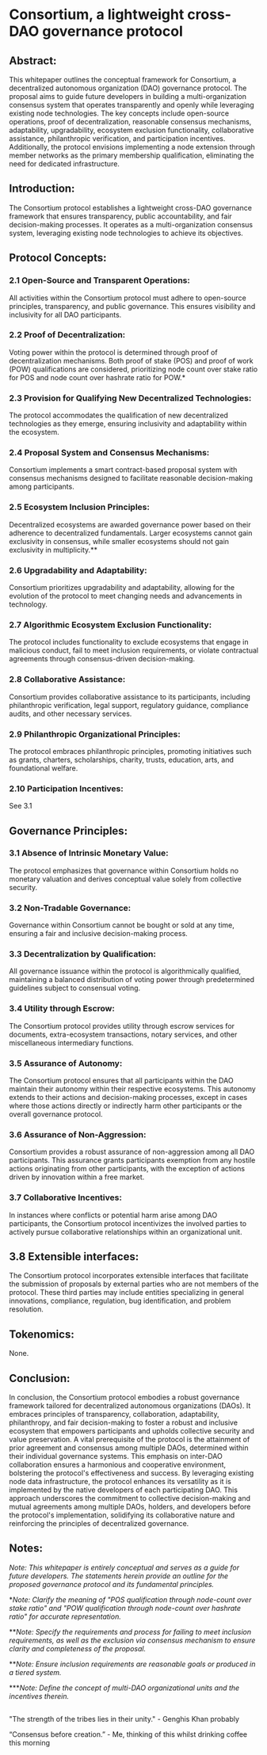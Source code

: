 # Consortium, a lightweight cross-DAO governance protocol

## Abstract:

This whitepaper outlines the conceptual framework for Consortium, a decentralized autonomous organization (DAO) governance protocol. The proposal aims to guide future developers in building a multi-organization consensus system that operates transparently and openly while leveraging existing node technologies. The key concepts include open-source operations, proof of decentralization, reasonable consensus mechanisms, adaptability, upgradability, ecosystem exclusion functionality, collaborative assistance, philanthropic verification, and participation incentives. Additionally, the protocol envisions implementing a node extension through member networks as the primary membership qualification, eliminating the need for dedicated infrastructure.

## Introduction:

The Consortium protocol establishes a lightweight cross-DAO governance framework that ensures transparency, public accountability, and fair decision-making processes. It operates as a multi-organization consensus system, leveraging existing node technologies to achieve its objectives.

## Protocol Concepts:

### 2.1 Open-Source and Transparent Operations:

All activities within the Consortium protocol must adhere to open-source principles, transparency, and public governance. This ensures visibility and inclusivity for all DAO participants.

### 2.2 Proof of Decentralization:

Voting power within the protocol is determined through proof of decentralization mechanisms. Both proof of stake (POS) and proof of work (POW) qualifications are considered, prioritizing node count over stake ratio for POS and node count over hashrate ratio for POW.*

### 2.3 Provision for Qualifying New Decentralized Technologies:

The protocol accommodates the qualification of new decentralized technologies as they emerge, ensuring inclusivity and adaptability within the ecosystem.

### 2.4 Proposal System and Consensus Mechanisms:

Consortium implements a smart contract-based proposal system with consensus mechanisms designed to facilitate reasonable decision-making among participants.

### 2.5 Ecosystem Inclusion Principles:

Decentralized ecosystems are awarded governance power based on their adherence to decentralized fundamentals. Larger ecosystems cannot gain exclusivity in consensus, while smaller ecosystems should not gain exclusivity in multiplicity.**

### 2.6 Upgradability and Adaptability:

Consortium prioritizes upgradability and adaptability, allowing for the evolution of the protocol to meet changing needs and advancements in technology.

### 2.7 Algorithmic Ecosystem Exclusion Functionality:

The protocol includes functionality to exclude ecosystems that engage in malicious conduct, fail to meet inclusion requirements, or violate contractual agreements through consensus-driven decision-making.

### 2.8 Collaborative Assistance:

Consortium provides collaborative assistance to its participants, including philanthropic verification, legal support, regulatory guidance, compliance audits, and other necessary services.

### 2.9 Philanthropic Organizational Principles:

The protocol embraces philanthropic principles, promoting initiatives such as grants, charters, scholarships, charity, trusts, education, arts, and foundational welfare.

### 2.10 Participation Incentives:

See 3.1

## Governance Principles:

### 3.1 Absence of Intrinsic Monetary Value:

The protocol emphasizes that governance within Consortium holds no monetary valuation and derives conceptual value solely from collective security.

### 3.2 Non-Tradable Governance:

Governance within Consortium cannot be bought or sold at any time, ensuring a fair and inclusive decision-making process.

### 3.3 Decentralization by Qualification:

All governance issuance within the protocol is algorithmically qualified, maintaining a balanced distribution of voting power through predetermined guidelines subject to consensual voting.

### 3.4 Utility through Escrow:

The Consortium protocol provides utility through escrow services for documents, extra-ecosystem transactions, notary services, and other miscellaneous intermediary functions.

### 3.5 Assurance of Autonomy:

The Consortium protocol ensures that all participants within the DAO maintain their autonomy within their respective ecosystems. This autonomy extends to their actions and decision-making processes, except in cases where those actions directly or indirectly harm other participants or the overall governance protocol.

### 3.6 Assurance of Non-Aggression:

Consortium provides a robust assurance of non-aggression among all DAO participants. This assurance grants participants exemption from any hostile actions originating from other participants, with the exception of actions driven by innovation within a free market.

### 3.7 Collaborative Incentives:

In instances where conflicts or potential harm arise among DAO participants, the Consortium protocol incentivizes the involved parties to actively pursue collaborative relationships within an organizational unit.

## 3.8 Extensible interfaces:
The Consortium protocol incorporates extensible interfaces that facilitate the submission of proposals by external parties who are not members of the protocol. These third parties may include entities specializing in general innovations, compliance, regulation, bug identification, and problem resolution. 

## Tokenomics:
None.

## Conclusion:

In conclusion, the Consortium protocol embodies a robust governance framework tailored for decentralized autonomous organizations (DAOs). It embraces principles of transparency, collaboration, adaptability, philanthropy, and fair decision-making to foster a robust and inclusive ecosystem that empowers participants and upholds collective security and value preservation. A vital prerequisite of the protocol is the attainment of prior agreement and consensus among multiple DAOs, determined within their individual governance systems. This emphasis on inter-DAO collaboration ensures a harmonious and cooperative environment, bolstering the protocol's effectiveness and success.
By leveraging existing node data infrastructure, the protocol enhances its versatility as it is implemented by the native developers of each participating DAO. This approach underscores the commitment to collective decision-making and mutual agreements among multiple DAOs, holders, and developers before the protocol's implementation, solidifying its collaborative nature and reinforcing the principles of decentralized governance.

## Notes:

*Note: This whitepaper is entirely conceptual and serves as a guide for future developers. The statements herein provide an outline for the proposed governance protocol and its fundamental principles.*

**Note: Clarify the meaning of "POS qualification through node-count over stake ratio" and "POW qualification through node-count over hashrate ratio" for accurate representation.*

***Note: Specify the requirements and process for failing to meet inclusion requirements, as well as the exclusion via consensus mechanism to ensure clarity and completeness of the proposal.*

***Note: Ensure inclusion requirements are reasonable goals or produced in a tiered system.*

****Note: Define the concept of multi-DAO organizational units and the incentives therein.*

## 

"The strength of the tribes lies in their unity." - Genghis Khan probably

“Consensus before creation.” - Me, thinking of this whilst drinking coffee this morning

